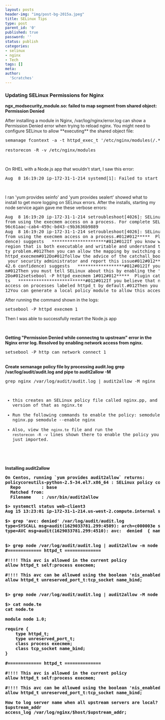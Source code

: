 ```yaml
---
layout: posts
header-img: "img/post-bg-2015a.jpeg"
title: SELinux Tips
type: post
parent_id: '0'
published: true
password: ''
status: publish
categories:
- selinux
- nginx
- Tech
tags: []
meta:
author:
  'Scratches'
---
```

### Updating SELinux Permissions for Nginx

<b>ngx_modsecurity_module.so: failed to map segment from shared object: Permission Denied</b>
<p>After installing a module in Nginx, /var/log/nginx/error.log can show a Permission Denied error when trying to reload nginx. You might need to configure SELinux to allow **executing** the shared object file: 

<pre>
semanage fcontext -a -t httpd_exec_t '/etc/nginx/modules(/.*)?'

restorecon -R -v /etc/nginx/modules
</pre>
<br>
<p>On RHEL with a Node.js app that wouldn't start, I saw this error:
<pre>
Aug  8 16:19:20 ip-172-31-1-214 systemd[1]: Failed to start web-client Node.js service.
</pre>
<br>
<p>I ran 'yum provides seinfo' and 'yum provides sealert' showed what to install to get more logging on SELinux errors. After the installs, starting my node service again gave me these verbose errors:
<pre>
Aug  8 16:19:20 ip-172-31-1-214 setroubleshoot[4026]: SELinux is preventing /usr/bin/node 
from using the execmem access on a process. For complete SELinux messages run: sealert -l 
96c61aac-cab4-459c-bd43-c9b3636b9889
Aug  8 16:19:20 ip-172-31-1-214 setroubleshoot[4026]: SELinux is preventing /usr/bin/node 
from using the execmem access on a process.#012#012*****  Plugin allow_execmem (53.1 confi
dence) suggests   *********************#012#012If you know why node needs to map a memory 
region that is both executable and writable and understand that this is a potential securi
ty problem.#012Then you can allow the mapping by switching one of the following booleans: 
httpd_execmem#012Do#012follow the advice of the catchall_boolean plugin, otherwise contact
 your security administrator and report this issue#012#012*****  Plugin catchall_boolean (
42.6 confidence) suggests   ******************#012#012If you want to allow httpd to execme
m#012Then you must tell SELinux about this by enabling the 'httpd_execmem' boolean.#012#01
2Do#012setsebool -P httpd_execmem 1#012#012*****  Plugin catchall (5.76 confidence) sugges
ts   **************************#012#012If you believe that node should be allowed execmem 
access on processes labeled httpd_t by default.#012Then you should report this as a bug.#0
12You can generate a local policy module to allow this access.#012Do#012allow this access 
</pre>
<p>After running the command shown in the logs:
<pre>
setsebool -P httpd_execmem 1
</pre>
<p>Then I was able to successfully restart the Node.js app</p>
<br>

<b>Getting "Permission Denied while connectng to upstream" error in the Nginx error log. Resolved by enabling network access from nginx.</b>
<pre>
setsebool -P http_can_network_connect 1
</pre>
<br>
<b>Create semanage policy file by processing audit.log</b>
<b>grep <application-name> /var/log/audit/audit.log and pipe to audit2allow -M <application-name></b>
<pre>
grep nginx /var/log/audit/audit.log | audit2allow -M nginx

* this creates an SELinux policy file called nginx.pp, and a textual version of that as nginx.te
* Run the following commands to enable the policy:
    semodule -i nginx.pp
    semodule --enable nginx
* Also, view the `nginx.te` file and run the `restorecon -R -v` lines shown there to enable the policy you just imported.
</pre>
<br>
<b>Installing audit2allow
<pre>
On Centos, running `yum provides audit2allow` returns:
policycoreutils-python-2.5-34.el7.x86_64 : SELinux policy core python utilities
  Repo        : base
  Matched from:
  Filename    : /usr/bin/audit2allow
</pre>

<pre>
$> systemctl status web-client3
Aug 15 13:23:01 ip-172-31-1-214.us-west-2.compute.internal systemd[1]: Failed to start web-client Node.js service.

$> grep 'avc: denied' /var/log/audit/audit.log
type=SYSCALL msg=audit(1629033781.299:4509): arch=c000003e syscall=49 success=no exit=-13 a0=12 a1=7ffca623f4b0 a2=1c a3=7ffca623f424 items=0 ppid=1 pid=21379 auid=4294967295 uid=65534 gid=65534 euid=65534 suid=65534 fsuid=65534 egid=65534 sgid=65534 fsgid=65534 tty=(none) ses=4294967295 comm="node" exe="/usr/bin/node" subj=system_u:system_r:httpd_t:s0 key=(null)ARCH=x86_64 SYSCALL=bind AUID="unset" UID="nobody" GID="nobody" EUID="nobody" SUID="nobody" FSUID="nobody" EGID="nobody" SGID="nobody" FSGID="nobody"
type=AVC msg=audit(1629033781.299:4510): avc:  denied  { name_bind } for  pid=21379 comm="node" src=3101 scontext=system_u:system_r:httpd_t:s0 tcontext=system_u:object_r:unreserved_port_t:s0 tclass=tcp_socket permissive=0


$> grep node /var/log/audit/audit.log | audit2allow -m node
#============= httpd_t ==============

#!!!! This avc is allowed in the current policy
allow httpd_t self:process execmem;

#!!!! This avc can be allowed using the boolean 'nis_enabled'
allow httpd_t unreserved_port_t:tcp_socket name_bind;


$> grep node /var/log/audit/audit.log | audit2allow -M node

$> cat node.te
cat node.te 

module node 1.0;

require {
	type httpd_t;
	type unreserved_port_t;
	class process execmem;
	class tcp_socket name_bind;
}

#============= httpd_t ==============

#!!!! This avc is allowed in the current policy
allow httpd_t self:process execmem;

#!!!! This avc can be allowed using the boolean 'nis_enabled'
allow httpd_t unreserved_port_t:tcp_socket name_bind;

How to log server name when all upstream servers are local?
$upstream_addr
access_log /var/log/nginx/$host/$upstream_addr;
</pre>